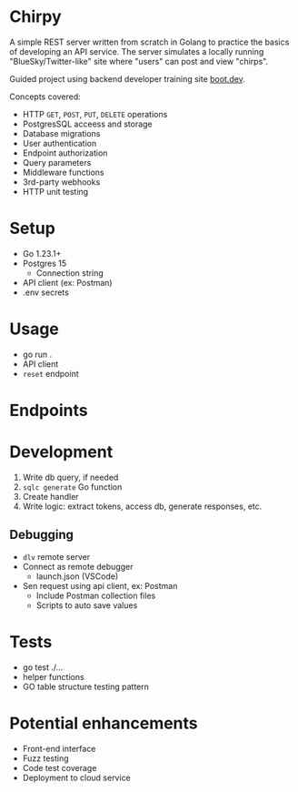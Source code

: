 # Chirpy

A simple REST server written from scratch in Golang to practice the basics of developing an API service.
The server simulates a locally running "BlueSky/Twitter-like" site where "users" can post and view "chirps".

Guided project using backend developer training site [boot.dev](https://www.boot.dev/lessons/50f37da8-72c0-4860-a7d1-17e4bda5c243).

Concepts covered:
- HTTP `GET`, `POST`, `PUT`, `DELETE` operations
- PostgresSQL acceess and storage
- Database migrations
- User authentication
- Endpoint authorization
- Query parameters
- Middleware functions
- 3rd-party webhooks
- HTTP unit testing

# Setup
- Go 1.23.1+
- Postgres 15
    - Connection string
- API client (ex: Postman)
- .env secrets

# Usage
- go run .
- API client
- `reset` endpoint

# Endpoints


# Development
1. Write db query, if needed
1. `sqlc generate` Go function
1. Create handler
1. Write logic: extract tokens, access db, generate responses, etc.

## Debugging
- `dlv` remote server
- Connect as remote debugger
    - launch.json (VSCode)
- Sen request using api client, ex: Postman
    - Include Postman collection files
    - Scripts to auto save values

# Tests
- go test ./...
- helper functions
- GO table structure testing pattern

# Potential enhancements
- Front-end interface
- Fuzz testing
- Code test coverage
- Deployment to cloud service
